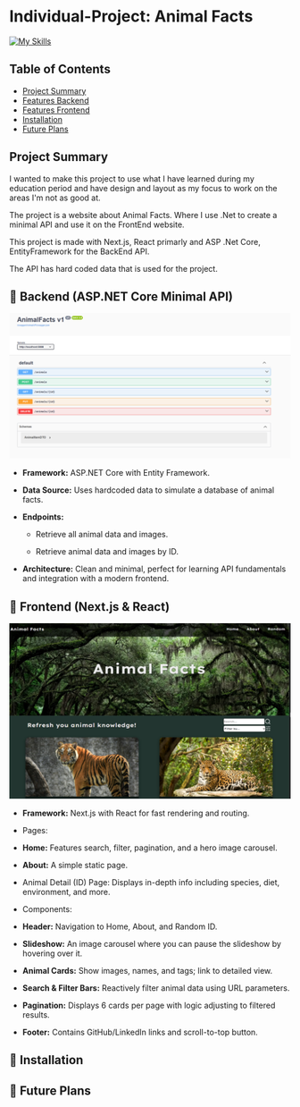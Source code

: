 # Individual-Project: Animal Facts

[![My Skills](https://skillicons.dev/icons?i=vscode,dotnet,ts,html,css,nextjs,react,npm)](https://skillicons.dev)

## Table of Contents
- [Project Summary](#project-summary)
- [Features Backend](#-backend-aspnet-core-minimal-api)
- [Features Frontend](#-frontend-nextjs--react)
- [Installation](#installation)
- [Future Plans](#future-plans)

## Project Summary

I wanted to make this project to use what I have learned during my education period and have design and layout as my focus to work on the areas I'm not as good at.

The project is a website about Animal Facts. Where I use .Net to create a minimal API and use it on the FrontEnd website.

This project is made with Next.js, React primarly and ASP .Net Core, EntityFramework for the BackEnd API.

The API has hard coded data that is used for the project.

## 🧠 Backend (ASP.NET Core Minimal API)

![API Endpoints and CRUD functionality](screenshotAPI.png)

* **Framework:** ASP.NET Core with Entity Framework.

* **Data Source:** Uses hardcoded data to simulate a database of animal facts.

* **Endpoints:**

    - Retrieve all animal data and images.

    - Retrieve animal data and images by ID.

* **Architecture:** Clean and minimal, perfect for learning API fundamentals and integration with a modern frontend.

## 🎨 Frontend (Next.js & React)

![Home](screenshotHomePage.png)

* **Framework:** Next.js with React for fast rendering and routing.

* Pages:

- **Home:** Features search, filter, pagination, and a hero image carousel.

- **About:** A simple static page.

- Animal Detail (ID) Page: Displays in-depth info including species, diet, environment, and more.

* Components:

- **Header:** Navigation to Home, About, and Random ID.

- **Slideshow:** An image carousel where you can pause the slideshow by hovering over it.

- **Animal Cards:** Show images, names, and tags; link to detailed view.

- **Search & Filter Bars:** Reactively filter animal data using URL parameters.

- **Pagination:** Displays 6 cards per page with logic adjusting to filtered results.

- **Footer:** Contains GitHub/LinkedIn links and scroll-to-top button.

## 💾 Installation

## 📝 Future Plans